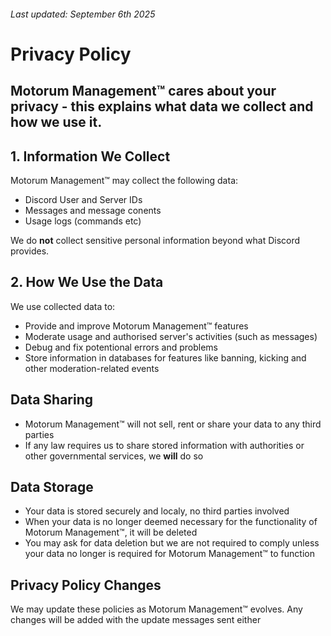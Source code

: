 <html lang="en">
<body>
  <h6>Last updated: September 6th 2025</h6>
  <h1>Privacy Policy</h1>
  
  <h2>Motorum Management™ cares about your privacy - this explains what data we collect and how we use it.</h2>
  <h2>1. Information We Collect</h2>
  <p> Motorum Management™ may collect the following data:</p>
  <ul>
    <li>Discord User and Server IDs</li>
    <li>Messages and message conents</li>
    <li>Usage logs (commands etc)</li>
  </ul>
  <p>We do <strong>not</strong> collect sensitive personal information beyond what Discord provides.</p>

  <h2>2. How We Use the Data</h2>
  <p>We use collected data to:</p>
  <ul>
    <li>Provide and improve Motorum Management™ features</li>
    <li>Moderate usage and authorised server's activities (such as messages)</li>
    <li>Debug and fix potentional errors and problems</li>
    <li>Store information in databases for features like banning, kicking and other moderation-related events</li>
  </ul>

  <h2>Data Sharing</h2>
  <ul>
    <li>Motorum Management™ will not sell, rent or share your data to any third parties</li>
    <li>If any law requires us to share stored information with authorities or other governmental services, we <strong>will</strong> do so</li>
  </ul>

  <h2>Data Storage</h2>
  <ul>
    <li>Your data is stored securely and localy, no third parties involved</li>
    <li>When your data is no longer deemed necessary for the functionality of Motorum Management™, it will be deleted</li>
    <li>You may ask for data deletion but we are not required to comply unless your data no longer is required for Motorum Management™ to function</li>
  </ul>

  <h2>Privacy Policy Changes</h2>
  <p>We may update these policies as Motorum Management™ evolves. Any changes will be added with the update messages sent either </p>
</body>
</html>
